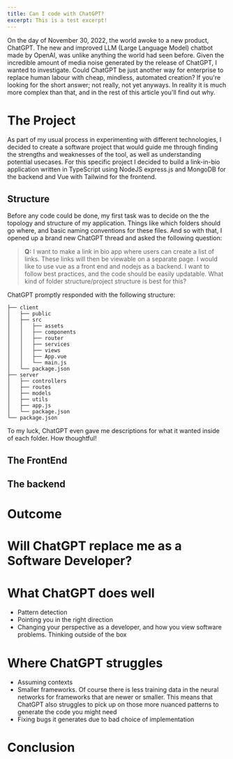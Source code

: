 ```yaml
---
title: Can I code with ChatGPT?
excerpt: This is a test excerpt!
---
```


On the day of November 30, 2022, the world awoke to a new product, ChatGPT. The new and improved LLM (Large Language Model) chatbot made by OpenAI, was unlike anything the world had seen before. Given the incredible amount of media noise generated by the release of ChatGPT, I wanted to investigate. Could ChatGPT be just another way for enterprise to replace human labour with cheap, mindless, automated creation? If you're looking for the short answer; not really, not yet anyways. In reality it is much more complex than that, and in the rest of this article you'll find out why.

# The Project

As part of my usual process in experimenting with different technologies, I decided to create a software project that would guide me through finding the strengths and weaknesses of the tool, as well as understanding potential usecases. For this specific project I decided to build a link-in-bio application written in TypeScript using NodeJS express.js and MongoDB for the backend and Vue with Tailwind for the frontend.

## Structure

Before any code could be done, my first task was to decide on the the topology and structure of my application. Things like which folders should go where, and basic naming conventions for these files. And so with that, I opened up a brand new ChatGPT thread and asked the following question:

> **Q:** I want to make a link in bio app where users can create a list of links. These links will then be viewable on a separate page. I would like to use vue as a front end and nodejs as a backend. I want to follow best practices, and the code should be easily updatable. What kind of folder structure/project structure is best for this?

ChatGPT promptly responded with the following structure:

```
├── client
│   ├── public
│   ├── src
│   │   ├── assets
│   │   ├── components
│   │   ├── router
│   │   ├── services
│   │   ├── views
│   │   ├── App.vue
│   │   └── main.js
│   └── package.json
├── server
│   ├── controllers
│   ├── routes
│   ├── models
│   ├── utils
│   ├── app.js
│   └── package.json
└── package.json
```

To my luck, ChatGPT even gave me descriptions for what it wanted inside of each folder. How thoughtful!

## The FrontEnd

## The backend

# Outcome

# Will ChatGPT replace me as a Software Developer?

# What ChatGPT does well

- Pattern detection
- Pointing you in the right direction
- Changing your perspective as a developer, and how you view software problems. Thinking outside of the box

# Where ChatGPT struggles

- Assuming contexts
- Smaller frameworks. Of course there is less training data in the neural networks for frameworks that are newer or smaller. This means that ChatGPT also struggles to pick up on those more nuanced patterns to generate the code you might need
- Fixing bugs it generates due to bad choice of implementation

# Conclusion
